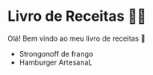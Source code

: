 # Livro de Receitas :man_cook:

Olá! Bem vindo ao meu livro de receitas :wave:

- Strongonoff de frango
- Hamburger ArtesanaL​